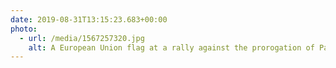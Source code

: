 ```yaml
---
date: 2019-08-31T13:15:23.683+00:00
photo:
  - url: /media/1567257320.jpg
    alt: A European Union flag at a rally against the prorogation of Parliament.
---
```

